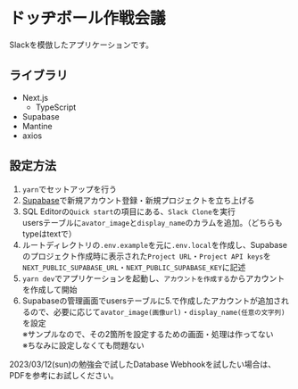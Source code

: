 # ドッヂボール作戦会議
Slackを模倣したアプリケーションです。

## ライブラリ
- Next.js
  - TypeScript
- Supabase
- Mantine
- axios

## 設定方法
1. `yarn`でセットアップを行う
2. [Supabase](https://supabase.com/)で新規アカウント登録・新規プロジェクトを立ち上げる
3. SQL Editorの`Quick start`の項目にある、`Slack Clone`を実行  
usersテーブルに`avator_image`と`display_name`のカラムを追加。（どちらもtypeはtextで）
4. ルートディレクトリの`.env.example`を元に`.env.local`を作成し、Supabaseのプロジェクト作成時に表示された`Project URL`・`Project API keys`を`NEXT_PUBLIC_SUPABASE_URL`・`NEXT_PUBLIC_SUPABASE_KEY`に記述
5. `yarn dev`でアプリケーションを起動し、`アカウントを作成する`からアカウントを作成して開始
6. Supabaseの管理画面でusersテーブルに5.で作成したアカウントが追加されるので、必要に応じて`avator_image(画像url)`・`display_name(任意の文字列)`を設定  
※サンプルなので、その2箇所を設定するための画面・処理は作ってない  
※ちなみに設定しなくても問題ない

2023/03/12(sun)の勉強会で試したDatabase Webhookを試したい場合は、PDFを参考にお試しください。
